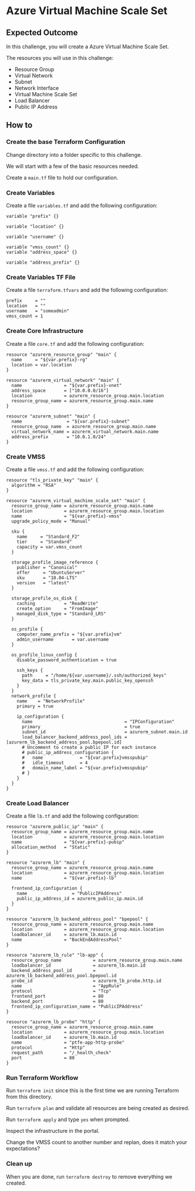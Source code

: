 # Azure Virtual Machine Scale Set

## Expected Outcome

In this challenge, you will create a Azure Virtual Machine Scale Set.

The resources you will use in this challenge:

- Resource Group
- Virtual Network
- Subnet
- Network Interface
- Virtual Machine Scale Set
- Load Balancer
- Public IP Address

## How to

### Create the base Terraform Configuration

Change directory into a folder specific to this challenge.

We will start with a few of the basic resources needed.

Create a `main.tf` file to hold our configuration.

### Create Variables

Create a file `variables.tf` and add the following configuration:

```hcl
variable "prefix" {}

variable "location" {}

variable "username" {}

variable "vmss_count" {}
variable "address_space" {}

variable "address_prefix" {}
```

### Create Variables TF File

Create a file `terraform.tfvars` and add the following configuration:

```hcl
prefix     = ""
location   = ""
username   = "someadmin"
vmss_count = 1
```

### Create Core Infrastructure

Create a file `core.tf` and add the following configuration:

```hcl
resource "azurerm_resource_group" "main" {
  name     = "${var.prefix}-rg"
  location = var.location
}

resource "azurerm_virtual_network" "main" {
  name                = "${var.prefix}-vnet"
  address_space       = ["10.0.0.0/16"]
  location            = azurerm_resource_group.main.location
  resource_group_name = azurerm_resource_group.main.name
}

resource "azurerm_subnet" "main" {
  name                 = "${var.prefix}-subnet"
  resource_group_name  = azurerm_resource_group.main.name
  virtual_network_name = azurerm_virtual_network.main.name
  address_prefix       = "10.0.1.0/24"
}
```

### Create VMSS

Create a file `vmss.tf` and add the following configuration:

```hcl
resource "tls_private_key" "main" {
  algorithm = "RSA"
}

resource "azurerm_virtual_machine_scale_set" "main" {
  resource_group_name = azurerm_resource_group.main.name
  location            = azurerm_resource_group.main.location
  name                = "${var.prefix}-vmss"
  upgrade_policy_mode = "Manual"

  sku {
    name     = "Standard_F2"
    tier     = "Standard"
    capacity = var.vmss_count
  }

  storage_profile_image_reference {
    publisher = "Canonical"
    offer     = "UbuntuServer"
    sku       = "18.04-LTS"
    version   = "latest"
  }

  storage_profile_os_disk {
    caching           = "ReadWrite"
    create_option     = "FromImage"
    managed_disk_type = "Standard_LRS"
  }

  os_profile {
    computer_name_prefix = "${var.prefix}vm"
    admin_username       = var.username
  }

  os_profile_linux_config {
    disable_password_authentication = true

    ssh_keys {
      path     = "/home/${var.username}/.ssh/authorized_keys"
      key_data = tls_private_key.main.public_key_openssh
    }
  }
  network_profile {
    name    = "NetworkProfile"
    primary = true

    ip_configuration {
      name                                   = "IPConfiguration"
      primary                                = true
      subnet_id                              = azurerm_subnet.main.id
      load_balancer_backend_address_pool_ids = [azurerm_lb_backend_address_pool.bpepool.id]
      # Uncomment to create a public IP for each instance
      # public_ip_address_configuration {
      #   name              = "${var.prefix}vmsspubip"
      #   idle_timeout      = 4
      #   domain_name_label = "${var.prefix}vmsspubip"
      # }
    }
  }
}
```

### Create Load Balancer

Create a file `lb.tf` and add the following configuration:

```hcl
resource "azurerm_public_ip" "main" {
  resource_group_name = azurerm_resource_group.main.name
  location            = azurerm_resource_group.main.location
  name                = "${var.prefix}-pubip"
  allocation_method   = "Static"
}

resource "azurerm_lb" "main" {
  resource_group_name = azurerm_resource_group.main.name
  location            = azurerm_resource_group.main.location
  name                = "${var.prefix}-lb"

  frontend_ip_configuration {
    name                 = "PublicIPAddress"
    public_ip_address_id = azurerm_public_ip.main.id
  }
}

resource "azurerm_lb_backend_address_pool" "bpepool" {
  resource_group_name = azurerm_resource_group.main.name
  location            = azurerm_resource_group.main.location
  loadbalancer_id     = azurerm_lb.main.id
  name                = "BackEndAddressPool"
}

resource "azurerm_lb_rule" "lb-app" {
  resource_group_name            = azurerm_resource_group.main.name
  loadbalancer_id                = azurerm_lb.main.id
  backend_address_pool_id        = azurerm_lb_backend_address_pool.bpepool.id
  probe_id                       = azurerm_lb_probe.http.id
  name                           = "AppRule"
  protocol                       = "Tcp"
  frontend_port                  = 80
  backend_port                   = 80
  frontend_ip_configuration_name = "PublicIPAddress"
}

resource "azurerm_lb_probe" "http" {
  resource_group_name = azurerm_resource_group.main.name
  location            = azurerm_resource_group.main.location
  loadbalancer_id     = azurerm_lb.main.id
  name                = "ptfe-app-http-probe"
  protocol            = "Http"
  request_path        = "/_health_check"
  port                = 80
}
```

### Run Terraform Workflow

Run `terraform init` since this is the first time we are running Terraform from this directory.

Run `terraform plan` and validate all resources are being created as desired.

Run `terraform apply` and type `yes` when prompted.

Inspect the infrastructure in the portal.

Change the VMSS count to another number and replan, does it match your expectations?


### Clean up

When you are done, run `terraform destroy` to remove everything we created.
